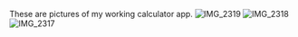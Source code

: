 These are pictures of my working calculator app. 
![IMG_2319](https://github.com/user-attachments/assets/5c8661c5-5279-402d-80fe-0dd43257a4df)
![IMG_2318](https://github.com/user-attachments/assets/80c2d646-24e2-421d-8e42-2582b4016774)
![IMG_2317](https://github.com/user-attachments/assets/198f96da-24ee-406e-afff-0e7d8ab9c32f)
